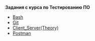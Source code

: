 
__Задания с курса по Тестированию ПО__

* [Bash](https://github.com/Artemhx/Practice_testing/tree/main/Bash)
* [Git](https://github.com/Artemhx/Practice_testing/tree/main/Git)
* [Client_Server(Theory)](https://github.com/Artemhx/Practice_testing/tree/main/Client_Server(Theory))
* [Postman](https://github.com/Artemhx/Practice_testing/tree/main/Postman)
